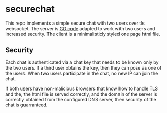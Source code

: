 # securechat

This repo implements a simple secure chat with two users over tls websocket. The server is [GO code](https://github.com/gorilla/websocket/tree/efaec3cbd167c850a8eabd51c69d0c42a15d0fad/examples/chat) adapted to work with two users and increased security. The client is a minimalisticly styled one page html file.

## Security

Each chat is authenticated via a chat key that needs to be known only by the two users. If a third user obtains the key, then they can pose as one of the users. When two users participate in the chat, no new IP can join the chat.

If both users have non-malicious browsers that know how to handle TLS and the, the html file is served correctly, and the domain of the server is correctly obtained from the configured DNS server, then security of the chat is guarranteed.